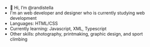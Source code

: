 - 👋 Hi, I’m @randistella
- I'm an web developer and designer who is currently studying web development
- Languages: HTML/CSS 
- Currently learning: Javascript, XML, Typescript
- Other skills: photography, printmaking, graphic design, and sport climbing

